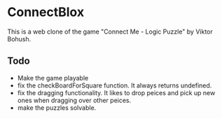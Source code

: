# ConnectBlox

This is a web clone of the game "Connect Me - Logic Puzzle" by Viktor Bohush.

## Todo

+ Make the game playable
+ fix the checkBoardForSquare function. It always returns undefined.
+ fix the dragging functionality. It likes to drop peices and pick up new ones when dragging over other peices.
+ make the puzzles solvable.
